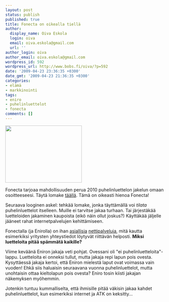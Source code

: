 ```yaml
---
layout: post
status: publish
published: true
title: Fonecta on oikealla tiellä
author:
  display_name: Oiva Eskola
  login: oiva
  email: oiva.eskola@gmail.com
  url: ''
author_login: oiva
author_email: oiva.eskola@gmail.com
wordpress_id: 592
wordpress_url: http://www.bobs.fi/oiva/?p=592
date: '2009-04-23 23:36:35 +0300'
date_gmt: '2009-04-23 21:36:35 +0300'
categories:
- elämä
- markkinointi
tags:
- eniro
- puhelinluettelot
- fonecta
comments: []
---
```

<p><a href="http://www.flickr.com/photos/sami73/2129217112/"><img class="alignnone" title="big pile of snail spam by Sami Keinänen" src="http://farm3.static.flickr.com/2167/2129217112_b846d6d953_m.jpg" alt="" width="240" height="180" /></a></p>
<p>Fonecta tarjoaa mahdollisuuden perua 2010 puhelinluettelon jakelun omaan osoitteeseesi. Täytä lomake <a title="Peruuta puhelinluettelon jakelu" href="http://www.fonecta.fi/puhelinluettelot/alueelliset_puhelinluettelot/fi_FI/jakeluperiaatteet/">täällä</a>. Tämä on oikeasti hienoa Fonecta!</p>
<p>Seuraava looginen askel: tehkää lomake, jonka täyttämällä voi <em>tilata</em> puhelinluettelot itselleen. Muille ei tarvitse jakaa turhaan. Tai järjestäkää luetteloiden jakaminen kaupoista (eikö näin ollut joskus?) Käyttäkää jäljelle jääneet rahat internetpalvelujen kehittämiseen.</p>
<p>Fonectalla (ja Enirolla) on ihan <a title="02.fi" href="http://02.fi">asiallisia</a> <a title="kartat.eniro.fi" href="http://kartat.eniro.fi/">nettipalveluja</a>, mitä kautta esimerkiksi yritysten yhteystiedot löytyvät riittävän helposti. <strong>Miksi luetteloita pitää spämmätä kaikille?</strong></p>
<p>Viime keväänä Eniron jakaja veti pohjat. Ovessani oli "ei puhelinluetteloita"-lappu. Luetteloita ei onneksi tullut, mutta jakaja repi lapun pois ovesta. Kysyttäessä jakaja kertoi, että Eniron mielestä laput ovat voimassa vain vuoden! Ehkä siis haluaisin seuraavana vuonna puhelinluettelot, mutta unohtaisin ottaa kieltolapun pois ovesta? Eniro tosin kiisti jakajan näkemyksen myöhemmin.</p>
<p>Jotenkin tuntuu kummalliselta, että ihmisille pitää väkisin jakaa kahdet puhelinluettelot, kun esimerkiksi internet ja ATK on keksitty...</rant></p>
